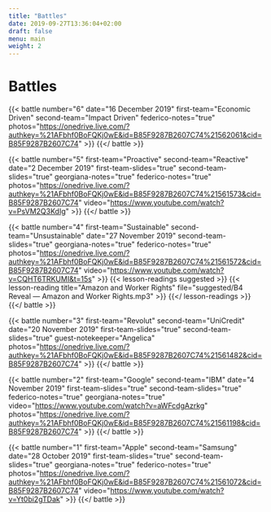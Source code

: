 ```yaml
---
title: "Battles"
date: 2019-09-27T13:36:04+02:00
draft: false
menu: main
weight: 2
---
```


# Battles

{{< battle
	number="6"
	date="16 December 2019"
	first-team="Economic Driven"
	second-team="Impact Driven"
	federico-notes="true"
	photos="https://onedrive.live.com/?authkey=%21AFbhf0BoFQKj0wE&id=B85F9287B2607C74%21562061&cid=B85F9287B2607C74"
	>}}
{{</ battle >}}

{{< battle 
		number="5"
		first-team="Proactive"
		second-team="Reactive"
		date="2 December 2019"
		first-team-slides="true"
		second-team-slides="true"
		georgiana-notes="true"
		federico-notes="true"
		photos="https://onedrive.live.com/?authkey=%21AFbhf0BoFQKj0wE&id=B85F9287B2607C74%21561573&cid=B85F9287B2607C74"
		video="https://www.youtube.com/watch?v=PsVM2Q3KdIg"
	>}}
{{</ battle >}}

{{< battle 
		number="4"
		first-team="Sustainable"
		second-team="Unsustainable"
		date="27 November 2019"
		second-team-slides="true"
		georgiana-notes="true"
		federico-notes="true"
		photos="https://onedrive.live.com/?authkey=%21AFbhf0BoFQKj0wE&id=B85F9287B2607C74%21561572&cid=B85F9287B2607C74"
		video="https://www.youtube.com/watch?v=CQHT6TRKUMI&t=15s"
	>}}
  	{{< lesson-readings suggested >}}
    	{{< lesson-reading 
      		title="Amazon and Worker Rights" 
      		file="suggested/B4 Reveal — Amazon and Worker Rights.mp3" >}}
  	{{</ lesson-readings >}}
{{</ battle >}}

{{< battle 
		number="3"
		first-team="Revolut"
		second-team="UniCredit"
		date="20 November 2019"
		first-team-slides="true"
		second-team-slides="true"
		guest-notekeeper="Angelica"
		photos="https://onedrive.live.com/?authkey=%21AFbhf0BoFQKj0wE&id=B85F9287B2607C74%21561482&cid=B85F9287B2607C74"
	>}}
{{</ battle >}}

{{< battle 
	number="2"
	first-team="Google"
	second-team="IBM"
	date="4 November 2019"
	first-team-slides="true"
	second-team-slides="true"
	federico-notes="true"
	georgiana-notes="true"
	video="https://www.youtube.com/watch?v=aWFcdgAzrkg"
	photos="https://onedrive.live.com/?authkey=%21AFbhf0BoFQKj0wE&id=B85F9287B2607C74%21561198&cid=B85F9287B2607C74"
	>}}
{{</ battle >}}

{{< battle 
	number="1"
	first-team="Apple"
	second-team="Samsung"
	date="28 October 2019"
	first-team-slides="true"
	second-team-slides="true"
	georgiana-notes="true"
	federico-notes="true"
	photos="https://onedrive.live.com/?authkey=%21AFbhf0BoFQKj0wE&id=B85F9287B2607C74%21561072&cid=B85F9287B2607C74"
	video="https://www.youtube.com/watch?v=Yt0bi2gTDak"
	>}}
{{</ battle >}}